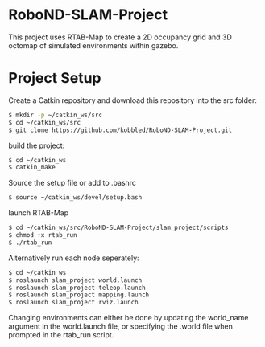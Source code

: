 # RoboND-SLAM-Project
This project uses RTAB-Map to create a 2D occupancy grid and 3D octomap of simulated environments within gazebo.

# Project Setup
Create a Catkin repository and download this repository into the src folder:
```sh
$ mkdir -p ~/catkin_ws/src
$ cd ~/catkin_ws/src
$ git clone https://github.com/kobbled/RoboND-SLAM-Project.git
```

build the project:
```sh
$ cd ~/catkin_ws
$ catkin_make
```

Source the setup file or add to .bashrc
```sh
$ source ~/catkin_ws/devel/setup.bash
```

launch RTAB-Map

```sh
$ cd ~/catkin_ws/src/RoboND-SLAM-Project/slam_project/scripts
$ chmod +x rtab_run
$ ./rtab_run
```

Alternatively run each node seperately:

```sh
$ cd ~/catkin_ws
$ roslaunch slam_project world.launch
$ roslaunch slam_project teleop.launch
$ roslaunch slam_project mapping.launch
$ roslaunch slam_project rviz.launch
```

Changing environments can either be done by updating the world_name argument in the world.launch file, or specifying the .world file when prompted in the rtab_run script.
